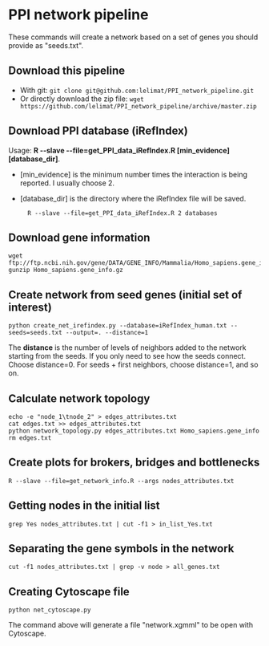 # PPI network pipeline

These commands will create a network based on a set of genes you should provide as "seeds.txt".

## Download this pipeline

* With git: `git clone git@github.com:lelimat/PPI_network_pipeline.git`
* Or directly download the zip file: `wget https://github.com/lelimat/PPI_network_pipeline/archive/master.zip`

## Download PPI database (iRefIndex)

Usage: **R --slave --file=get\_PPI\_data\_iRefIndex.R [min\_evidence] [database\_dir]**.

* [min\_evidence] is the minimum number times the interaction is being reported. I usually choose 2.
* [database\_dir] is the directory where the iRefIndex file will be saved.

		R --slave --file=get_PPI_data_iRefIndex.R 2 databases

## Download gene information

	wget ftp://ftp.ncbi.nih.gov/gene/DATA/GENE_INFO/Mammalia/Homo_sapiens.gene_info.gz
	gunzip Homo_sapiens.gene_info.gz
	
## Create network from seed genes (initial set of interest)

	python create_net_irefindex.py --database=iRefIndex_human.txt --seeds=seeds.txt --output=. --distance=1

The **distance** is the number of levels of neighbors added to the network starting from the seeds. If you only need to see how the seeds connect. Choose distance=0. For seeds + first neighbors, choose distance=1, and so on.

## Calculate network topology

	echo -e "node_1\tnode_2" > edges_attributes.txt
	cat edges.txt >> edges_attributes.txt
	python network_topology.py edges_attributes.txt Homo_sapiens.gene_info
	rm edges.txt

## Create plots for brokers, bridges and bottlenecks
	R --slave --file=get_network_info.R --args nodes_attributes.txt

## Getting nodes in the initial list
	grep Yes nodes_attributes.txt | cut -f1 > in_list_Yes.txt

## Separating the gene symbols in the network
	cut -f1 nodes_attributes.txt | grep -v node > all_genes.txt

## Creating Cytoscape file
	python net_cytoscape.py

The command above will generate a file "network.xgmml" to be open with Cytoscape.